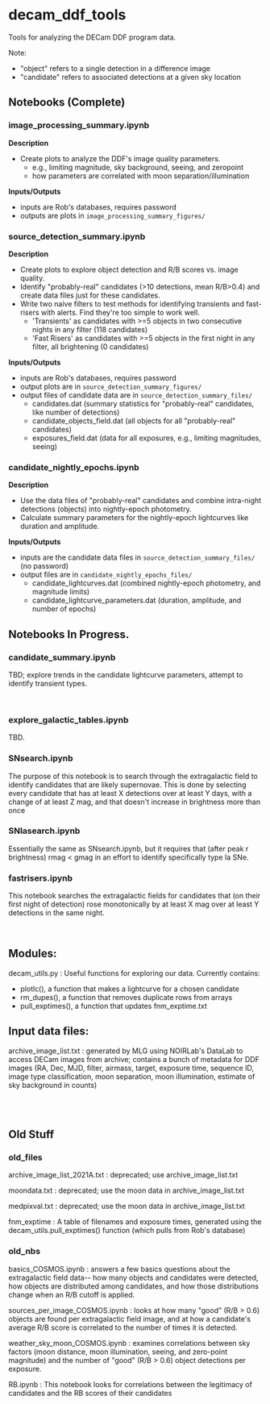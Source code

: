 # decam_ddf_tools
Tools for analyzing the DECam DDF program data.

Note:

 * "object" refers to a single detection in a difference image
 * "candidate" refers to associated detections at a given sky location


## Notebooks (Complete)

### image_processing_summary.ipynb

**Description**<br>
 * Create plots to analyze the DDF's image quality parameters.
   * e.g., limiting magnitude, sky background, seeing, and zeropoint
   * how parameters are correlated with moon separation/illumination

**Inputs/Outputs**<br>
 * inputs are Rob's databases, requires password
 * outputs are plots in `image_processing_summary_figures/`

### source_detection_summary.ipynb

**Description**<br>
 * Create plots to explore object detection and R/B scores vs. image quality.
 * Identify "probably-real" candidates (>10 detections, mean R/B>0.4) and create data files just for these candidates.
 * Write two naive filters to test methods for identifying transients and fast-risers with alerts. Find they're too simple to work well.
   * 'Transients' as candidates with >=5 objects in two consecutive nights in any filter (118 candidates)
   * 'Fast Risers' as candidates with >=5 objects in the first night in any filter, all brightening (0 candidates)

**Inputs/Outputs**<br>
 * inputs are Rob's databases, requires password
 * output plots are in `source_detection_summary_figures/`
 * output files of candidate data are in `source_detection_summary_files/`
   * candidates.dat (summary statistics for "probably-real" candidates, like number of detections)
   * candidate_objects_field.dat (all objects for all "probably-real" candidates)
   * exposures_field.dat (data for all exposures, e.g., limiting magnitudes, seeing)

### candidate_nightly_epochs.ipynb

**Description**<br>
 * Use the data files of "probably-real" candidates and combine intra-night detections (objects) into nightly-epoch photometry.
 * Calculate summary parameters for the nightly-epoch lightcurves like duration and amplitude.

**Inputs/Outputs**<br>
 * inputs are the candidate data files in `source_detection_summary_files/` (no password)
 * output files are in `candidate_nightly_epochs_files/`
   * candidate_lightcurves.dat (combined nightly-epoch photometry, and magnitude limits)
   * candidate_lightcurve_parameters.dat (duration, amplitude, and number of epochs)


## Notebooks In Progress.

### candidate_summary.ipynb

TBD; explore trends in the candidate lightcurve parameters, attempt to identify transient types.

<br>

### explore_galactic_tables.ipynb

TBD.

### SNsearch.ipynb
The purpose of this notebook is to search through the extragalactic field to identify candidates that are likely supernovae. This is done by selecting every candidate that has at least X detections over at least Y days, with a change of at least Z mag, and that doesn't increase in brightness more than once

### SNIasearch.ipynb
Essentially the same as SNsearch.ipynb, but it requires that (after peak r brightness) rmag < gmag in an effort to identify specifically type Ia SNe.

### fastrisers.ipynb
This notebook searches the extragalactic fields for candidates that (on their first night of detection) rose monotonically by at least X mag over at least Y detections in the same night.

<br>

## Modules:

decam_utils.py : Useful functions for exploring our data. Currently contains:
 * plotlc(), a function that makes a lightcurve for a chosen candidate
 * rm_dupes(), a function that removes duplicate rows from arrays
 * pull_exptimes(), a function that updates fnm_exptime.txt

## Input data files:

archive_image_list.txt : generated by MLG using NOIRLab's DataLab to access DECam images from archive; contains a bunch of metadata for DDF images (RA, Dec, MJD, filter, airmass, target, exposure time, sequence ID, image type classification, moon separation, moon illumination, estimate of sky background in counts)

<br>
<br>

## Old Stuff

### old_files

archive_image_list_2021A.txt : deprecated; use archive_image_list.txt

moondata.txt : deprecated; use the moon data in archive_image_list.txt

medpixval.txt : deprecated; use the moon data in archive_image_list.txt

fnm_exptime : A table of filenames and exposure times, generated using the decam_utils.pull_exptimes() function (which pulls from Rob's database)

### old_nbs

basics_COSMOS.ipynb : answers a few basics questions about the extragalactic field data-- how many objects and candidates were detected, how objects are distributed among candidates, and how those distributions change when an R/B cutoff is applied.

sources_per_image_COSMOS.ipynb : looks at how many "good" (R/B > 0.6) objects are found per extragalactic field image, and at how a candidate's average R/B score is correlated to the number of times it is detected.

weather_sky_moon_COSMOS.ipynb : examines correlations between sky factors (moon distance, moon illumination, seeing, and zero-point magnitude) and the number of "good" (R/B > 0.6) object detections per exposure.

RB.ipynb : This notebook looks for correlations between the legitimacy of candidates and the RB scores of their candidates